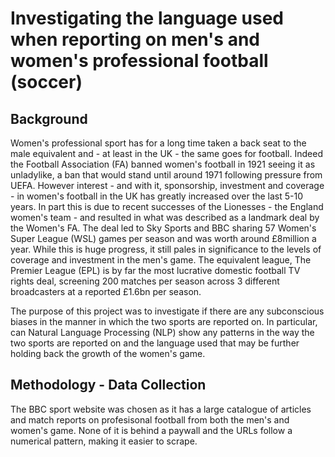 # Investigating the language used when reporting on men's and women's professional football (soccer)

## Background
Women's professional sport has for a long time taken a back seat to the male equivalent and - at least in the UK - the same goes for football.  Indeed the Football Association (FA) banned women's football in 1921 seeing it as unladylike, a ban that would stand until around 1971 following pressure from UEFA.  However interest - and with it, sponsorship, investment and coverage - in women's football in the UK has greatly increased over the last 5-10 years.  In part this is due to recent successes of the Lionesses - the England women's team - and resulted in what was described as a landmark deal by the Women's FA.  The deal led to Sky Sports and BBC sharing 57 Women's Super League (WSL) games per season and was worth around £8million a year.
While this is huge progress, it still pales in significance to the levels of coverage and investment in the men's game.  The equivalent league, The Premier League (EPL) is by far the most lucrative domestic football TV rights deal, screening 200 matches per season across 3 different broadcasters at a reported £1.6bn per season.

The purpose of this project was to investigate if there are any subconscious biases in the manner in which the two sports are reported on.  In particular, can Natural Language Processing (NLP) show any patterns in the way the two sports are reported on and the language used that may be further holding back the growth of the women's game.

## Methodology - Data Collection
The BBC sport website was chosen as it has a large catalogue of articles and match reports on profesisonal football from both the men's and women's game.  None of it is behind a paywall and the URLs follow a numerical pattern, making it easier to scrape.
